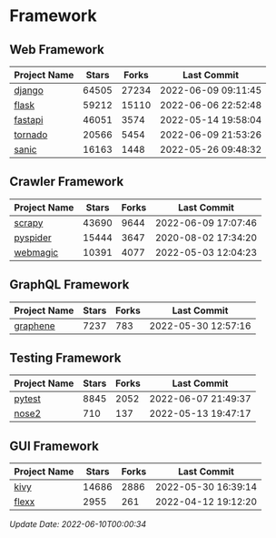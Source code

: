 # Framework

## Web Framework
| Project Name | Stars | Forks | Last Commit |
| ------------ | ----- | ----- | ----------- |
| [django](https://github.com/django/django) | 64505 | 27234 | 2022-06-09 09:11:45 |
| [flask](https://github.com/pallets/flask) | 59212 | 15110 | 2022-06-06 22:52:48 |
| [fastapi](https://github.com/tiangolo/fastapi) | 46051 | 3574 | 2022-05-14 19:58:04 |
| [tornado](https://github.com/tornadoweb/tornado) | 20566 | 5454 | 2022-06-09 21:53:26 |
| [sanic](https://github.com/sanic-org/sanic) | 16163 | 1448 | 2022-05-26 09:48:32 |

## Crawler Framework
| Project Name | Stars | Forks | Last Commit |
| ------------ | ----- | ----- | ----------- |
| [scrapy](https://github.com/scrapy/scrapy) | 43690 | 9644 | 2022-06-09 17:07:46 |
| [pyspider](https://github.com/binux/pyspider) | 15444 | 3647 | 2020-08-02 17:34:20 |
| [webmagic](https://github.com/code4craft/webmagic) | 10391 | 4077 | 2022-05-03 12:04:23 |

## GraphQL Framework
| Project Name | Stars | Forks | Last Commit |
| ------------ | ----- | ----- | ----------- |
| [graphene](https://github.com/graphql-python/graphene) | 7237 | 783 | 2022-05-30 12:57:16 |

## Testing Framework
| Project Name | Stars | Forks | Last Commit |
| ------------ | ----- | ----- | ----------- |
| [pytest](https://github.com/pytest-dev/pytest) | 8845 | 2052 | 2022-06-07 21:49:37 |
| [nose2](https://github.com/nose-devs/nose2) | 710 | 137 | 2022-05-13 19:47:17 |

## GUI Framework
| Project Name | Stars | Forks | Last Commit |
| ------------ | ----- | ----- | ----------- |
| [kivy](https://github.com/kivy/kivy) | 14686 | 2886 | 2022-05-30 16:39:14 |
| [flexx](https://github.com/flexxui/flexx) | 2955 | 261 | 2022-04-12 19:12:20 |

*Update Date: 2022-06-10T00:00:34*